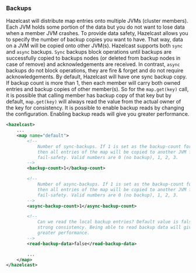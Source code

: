 


### Backups


Hazelcast will distribute map entries onto multiple JVMs (cluster members). Each JVM holds some portion of the data but you do not want to lose data when a member JVM crashes. To provide data safety, Hazelcast allows you to specify the number of backup copies you want to have. That way, data on a JVM will be copied onto other JVM(s). Hazelcast supports both `sync` and `async` backups. `Sync` backups block operations until backups are successfully copied to backups nodes (or deleted from backup nodes in case of remove) and acknowledgements are received. In contrast, `async` backups do not block operations, they are fire & forget and do not require acknowledgements. By default, Hazelcast will have one sync backup copy. If backup count is more than 1, then each member will carry both owned entries and backup copies of other member(s). So for the `map.get(key)` call, it is possible that calling member has backup copy of that key but by default, `map.get(key)` will always read the value from the actual owner of the key for consistency. It is possible to enable backup reads by changing the configuration. Enabling backup reads will give you greater performance.

```xml
<hazelcast>
    ...
    <map name="default">
        <!--
            Number of sync-backups. If 1 is set as the backup-count for example,
            then all entries of the map will be copied to another JVM for
            fail-safety. Valid numbers are 0 (no backup), 1, 2, 3.
        -->
        <backup-count>1</backup-count>

        <!--
            Number of async-backups. If 1 is set as the backup-count for example,
            then all entries of the map will be copied to another JVM for
            fail-safety. Valid numbers are 0 (no backup), 1, 2, 3.
        -->
        <async-backup-count>1</async-backup-count>

        <!--
            Can we read the local backup entries? Default value is false for
            strong consistency. Being able to read backup data will give you
            greater performance.
        -->
        <read-backup-data>false</read-backup-data>

        ...
    </map>
</hazelcast>
```
